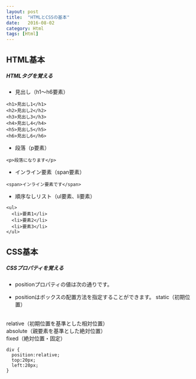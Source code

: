 ```yaml
---
layout: post
title:  "HTMLとCSSの基本"
date:   2016-08-02
category: Html
tags: [Html]
---
```


## HTML基本   

##### HTMLタグを覚える

- 見出し（h1〜h6要素）  

~~~
<h1>見出し1</h1>
<h2>見出し2</h2>
<h3>見出し3</h3>
<h4>見出し4</h4>
<h5>見出し5</h5>
<h6>見出し6</h6>
~~~

-  段落（p要素）

~~~
<p>段落になります</p>
~~~

- インライン要素（span要素）

~~~
<span>インライン要素です</span>
~~~


-  順序なしリスト（ul要素、li要素）

~~~
<ul>
  <li>要素1</li>
  <li>要素2</li>
  <li>要素3</li>
</ul>
~~~

## CSS基本          

#####  CSSプロパティを覚える

- positionプロパティの値は次の通りです。   

-  positionはボックスの配置方法を指定することができます。
   static（初期位置）     
<br>
   relative（初期位置を基準とした相対位置）      
<br>
   absolute（親要素を基準とした絶対位置）      
<br>
   fixed（絶対位置・固定）     
<br>

~~~   
div {
  position:relative;
  top:20px;
  left:20px;
}
~~~   
